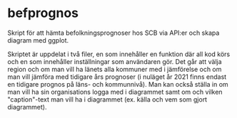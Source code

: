 # befprognos
Skript för att hämta befolkningsprognoser hos SCB via API:er och skapa diagram med ggplot. 

Skriptet är uppdelat i två filer, en som innehåller en funktion där all kod körs och en som innehåller inställningar som användaren gör. Det går att välja region och om man
vill ha länets alla kommuner med i jämförelse och om man vill jämföra med tidigare års prognoser (i nuläget år 2021 finns endast en tidigare prognos på läns- och kommunnivå).
Man kan också ställa in om man vill ha sin organisations logga med i diagrammet samt om och vilken "caption"-text man vill ha i diagrammet (ex. källa och vem som gjort diagrammet).

